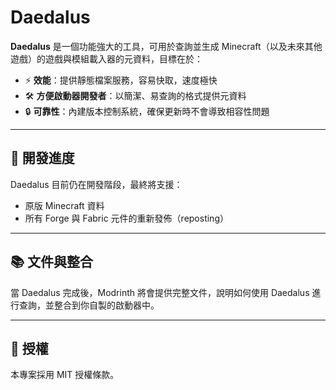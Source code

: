 # Daedalus

**Daedalus** 是一個功能強大的工具，可用於查詢並生成 Minecraft（以及未來其他遊戲）的遊戲與模組載入器的元資料，目標在於：

- ⚡ **效能**：提供靜態檔案服務，容易快取，速度極快
- 🛠️ **方便啟動器開發者**：以簡潔、易查詢的格式提供元資料
- 🔒 **可靠性**：內建版本控制系統，確保更新時不會導致相容性問題

---

## 🚧 開發進度

Daedalus 目前仍在開發階段，最終將支援：

- 原版 Minecraft 資料
- 所有 Forge 與 Fabric 元件的重新發佈（reposting）

---

## 📚 文件與整合

當 Daedalus 完成後，Modrinth 將會提供完整文件，說明如何使用 Daedalus 進行查詢，並整合到你自製的啟動器中。

---

## 📄 授權

本專案採用 MIT 授權條款。
